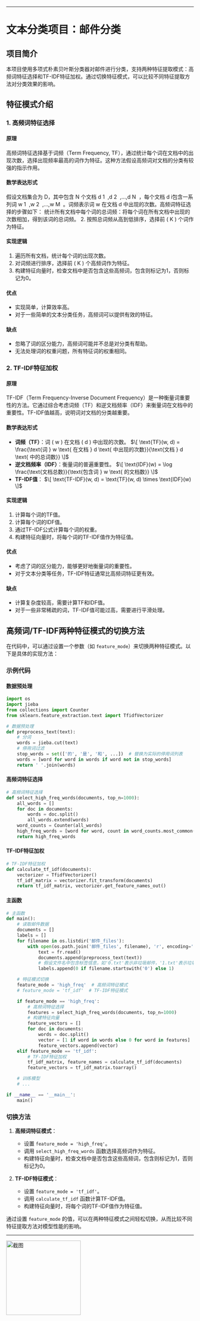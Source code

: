 
---

# 文本分类项目：邮件分类

## 项目简介
本项目使用多项式朴素贝叶斯分类器对邮件进行分类，支持两种特征提取模式：高频词特征选择和TF-IDF特征加权。通过切换特征模式，可以比较不同特征提取方法对分类效果的影响。

## 特征模式介绍

### 1. 高频词特征选择

#### 原理
高频词特征选择基于词频（Term Frequency, TF），通过统计每个词在文档中的出现次数，选择出现频率最高的词作为特征。这种方法假设高频词对文档的分类有较强的指示作用。

#### 数学表达形式
假设文档集合为 D，其中包含 N 个文档 d 
1
​
 ,d 
2
​
 ,…,d 
N
​
 ，每个文档 d 
i
​
  包含一系列词 w 
1
​
 ,w 
2
​
 ,…,w 
M
​
 。词频表示词 w 在文档 d 中出现的次数。高频词特征选择的步骤如下：
统计所有文档中每个词的总词频：将每个词在所有文档中出现的次数相加，得到该词的总词频。
2. 按照总词频从高到低排序，选择前 \( K \) 个词作为特征。

#### 实现逻辑
1. 遍历所有文档，统计每个词的出现次数。
2. 对词频进行排序，选择前 \( K \) 个高频词作为特征。
3. 构建特征向量时，检查文档中是否包含这些高频词，包含则标记为1，否则标记为0。

#### 优点
- 实现简单，计算效率高。
- 对于一些简单的文本分类任务，高频词可以提供有效的特征。

#### 缺点
- 忽略了词的区分能力，高频词可能并不总是对分类有帮助。
- 无法处理词的权重问题，所有特征词的权重相同。

### 2. TF-IDF特征加权

#### 原理
TF-IDF（Term Frequency-Inverse Document Frequency）是一种衡量词重要性的方法。它通过综合考虑词频（TF）和逆文档频率（IDF）来衡量词在文档中的重要性。TF-IDF值越高，说明词对文档的分类越重要。

#### 数学表达形式
- **词频（TF）**：词 \( w \) 在文档 \( d \) 中出现的次数。
  $\[
  \text{TF}(w, d) = \frac{\text{词 } w \text{ 在文档 } d \text{ 中出现的次数}}{\text{文档 } d \text{ 中的总词数}}
  \]$
- **逆文档频率（IDF）**：衡量词的普遍重要性。
  $\[
  \text{IDF}(w) = \log \frac{\text{文档总数}}{\text{包含词 } w \text{ 的文档数}}
  \]$
- **TF-IDF值**：
  $\[
  \text{TF-IDF}(w, d) = \text{TF}(w, d) \times \text{IDF}(w)
  \]$

#### 实现逻辑
1. 计算每个词的TF值。
2. 计算每个词的IDF值。
3. 通过TF-IDF公式计算每个词的权重。
4. 构建特征向量时，将每个词的TF-IDF值作为特征值。

#### 优点
- 考虑了词的区分能力，能够更好地衡量词的重要性。
- 对于文本分类等任务，TF-IDF特征通常比高频词特征更有效。

#### 缺点
- 计算复杂度较高，需要计算TF和IDF值。
- 对于一些非常稀疏的词，TF-IDF值可能过高，需要进行平滑处理。

## 高频词/TF-IDF两种特征模式的切换方法

在代码中，可以通过设置一个参数（如 `feature_mode`）来切换两种特征模式。以下是具体的实现方法：

### 示例代码

#### 数据预处理
```python
import os
import jieba
from collections import Counter
from sklearn.feature_extraction.text import TfidfVectorizer

# 数据预处理
def preprocess_text(text):
    # 分词
    words = jieba.cut(text)
    # 停用词过滤
    stop_words = set(['的', '是', '和', ...])  # 替换为实际的停用词列表
    words = [word for word in words if word not in stop_words]
    return ' '.join(words)
```

#### 高频词特征选择
```python
# 高频词特征选择
def select_high_freq_words(documents, top_n=1000):
    all_words = []
    for doc in documents:
        words = doc.split()
        all_words.extend(words)
    word_counts = Counter(all_words)
    high_freq_words = [word for word, count in word_counts.most_common(top_n)]
    return high_freq_words
```

#### TF-IDF特征加权
```python
# TF-IDF特征加权
def calculate_tf_idf(documents):
    vectorizer = TfidfVectorizer()
    tf_idf_matrix = vectorizer.fit_transform(documents)
    return tf_idf_matrix, vectorizer.get_feature_names_out()
```

#### 主函数
```python
# 主函数
def main():
    # 读取邮件数据
    documents = []
    labels = []
    for filename in os.listdir('邮件_files'):
        with open(os.path.join('邮件_files', filename), 'r', encoding='utf-8') as fr:
            text = fr.read()
            documents.append(preprocess_text(text))
            # 假设文件名中包含标签信息，如'0.txt'表示非垃圾邮件，'1.txt'表示垃圾邮件
            labels.append(0 if filename.startswith('0') else 1)

    # 特征模式切换
    feature_mode = 'high_freq'  # 高频词特征模式
    # feature_mode = 'tf_idf'  # TF-IDF特征模式

    if feature_mode == 'high_freq':
        # 高频词特征选择
        features = select_high_freq_words(documents, top_n=1000)
        # 构建特征向量
        feature_vectors = []
        for doc in documents:
            words = doc.split()
            vector = [1 if word in words else 0 for word in features]
            feature_vectors.append(vector)
    elif feature_mode == 'tf_idf':
        # TF-IDF特征加权
        tf_idf_matrix, feature_names = calculate_tf_idf(documents)
        feature_vectors = tf_idf_matrix.toarray()

    # 训练模型
    # ...

if __name__ == '__main__':
    main()
```

### 切换方法
1. **高频词特征模式**：
   - 设置 `feature_mode = 'high_freq'`。
   - 调用 `select_high_freq_words` 函数选择高频词作为特征。
   - 构建特征向量时，检查文档中是否包含这些高频词，包含则标记为1，否则标记为0。

2. **TF-IDF特征模式**：
   - 设置 `feature_mode = 'tf_idf'`。
   - 调用 `calculate_tf_idf` 函数计算TF-IDF值。
   - 构建特征向量时，将每个词的TF-IDF值作为特征值。

通过设置 `feature_mode` 的值，可以在两种特征模式之间轻松切换，从而比较不同特征提取方法对模型性能的影响。

---
<img src="Jupyter Notebook" width="200" alt="截图">
